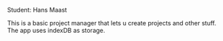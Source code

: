 Student: Hans Maast

This is a basic project manager that lets u create projects and other stuff. The app uses indexDB as storage.
